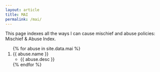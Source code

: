 ```yaml
---
layout: article
title: MAI
permalink: /mai/
---
```


This page indexes all the ways I can cause mischief and abuse policies: Mischief & Abuse Index.

<ol>
{% for abuse in site.data.mai %}
  <li>
      {{ abuse.name }}
<ul>
      <li> {{ abuse.desc }} </li>
</ul>
  </li>
{% endfor %}
</ol>
